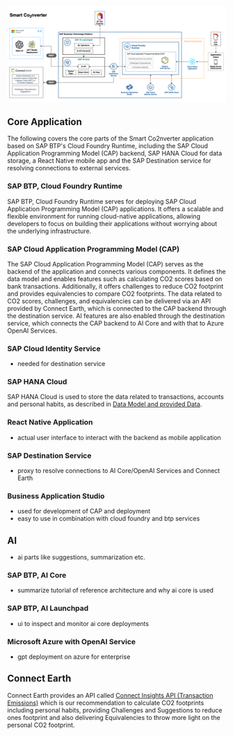 ![architecture](./assets/architecture.png)

## **Core Application**

The following covers the core parts of the Smart Co2nverter application based on SAP BTP's Cloud Foundry Runtime, including the SAP Cloud Application Programming Model (CAP) backend, SAP HANA Cloud for data storage, a React Native mobile app and the SAP Destination service for resolving connections to external services.

### SAP BTP, Cloud Foundry Runtime

SAP BTP, Cloud Foundry Runtime serves for deploying SAP Cloud Application Programming Model (CAP) applications. It offers a scalable and flexible environment for running cloud-native applications, allowing developers to focus on building their applications without worrying about the underlying infrastructure.

### SAP Cloud Application Programming Model (CAP)

The SAP Cloud Application Programming Model (CAP) serves as the backend of the application and connects various components. It defines the data model and enables features such as calculating CO2 scores based on bank transactions. Additionally, it offers challenges to reduce CO2 footprint and provides equivalencies to compare CO2 footprints. The data related to CO2 scores, challenges, and equivalencies can be delivered via an API provided by Connect Earth, which is connected to the CAP backend through the destination service. AI features are also enabled through the destination service, which connects the CAP backend to AI Core and with that to Azure OpenAI Services.

### SAP Cloud Identity Service

- needed for destination service

### SAP HANA Cloud

SAP HANA Cloud is used to store the data related to transactions, accounts and personal habits, as described in [Data Model and provided Data](./03-application/02-data-model.md).

### React Native Application

- actual user interface to interact with the backend as mobile application

### SAP Destination Service

- proxy to resolve connections to AI Core/OpenAI Services and Connect Earth

### Business Application Studio

- used for development of CAP and deployment
- easy to use in combination with cloud foundry and btp services

## **AI**

- ai parts like suggestions, summarization etc.

### SAP BTP, AI Core

- summarize tutorial of reference architecture and why ai core is used

### SAP BTP, AI Launchpad

- ui to inspect and monitor ai core deployments

### Microsoft Azure with OpenAI Service

- gpt deployment on azure for enterprise

## **Connect Earth**

Connect Earth provides an API called [Connect Insights API (Transaction Emissions)](https://docs.connect.earth/?id=-nbsp-connect-insights-transaction-emissions) which is our recommendation to calculate CO2 footprints including personal habits, providing Challenges and Suggestions to reduce ones footprint and also delivering Equivalencies to throw more light on the personal CO2 footprint.

